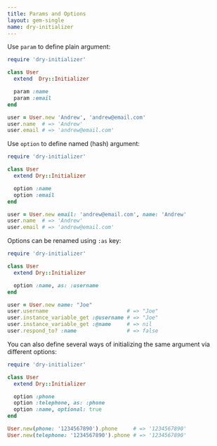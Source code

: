 ```yaml
---
title: Params and Options
layout: gem-single
name: dry-initializer
---
```


Use `param` to define plain argument:

```ruby
require 'dry-initializer'

class User
  extend  Dry::Initializer

  param :name
  param :email
end

user = User.new 'Andrew', 'andrew@email.com'
user.name  # => 'Andrew'
user.email # => 'andrew@email.com'
```

Use `option` to define named (hash) argument:

```ruby
require 'dry-initializer'

class User
  extend Dry::Initializer

  option :name
  option :email
end

user = User.new email: 'andrew@email.com', name: 'Andrew'
user.name  # => 'Andrew'
user.email # => 'andrew@email.com'
```

Options can be renamed using `:as` key:

```ruby
require 'dry-initializer'

class User
  extend Dry::Initializer

  option :name, as: :username
end

user = User.new name: "Joe"
user.username                         # => "Joe"
user.instance_variable_get :@username # => "Joe"
user.instance_variable_get :@name     # => nil
user.respond_to? :name                # => false
```

You can also define several ways of initializing the same argument via different options:

```ruby
require 'dry-initializer'

class User
  extend Dry::Initializer

  option :phone
  option :telephone, as: :phone
  option :name, optional: true
end

User.new(phone: '1234567890').phone     # => '1234567890'
User.new(telephone: '1234567890').phone # => '1234567890'
```
